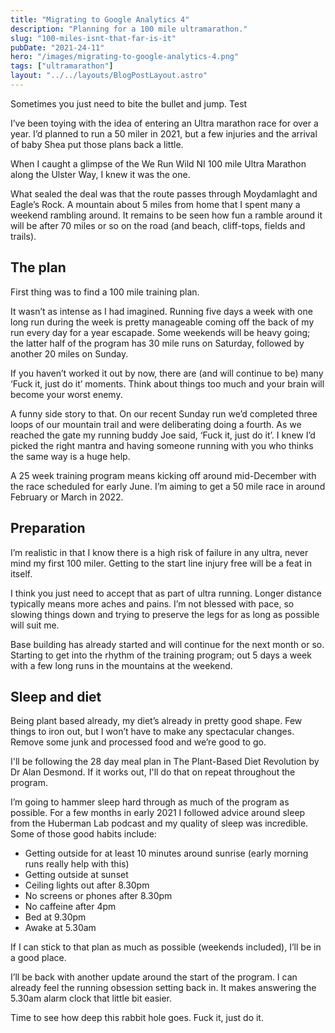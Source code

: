 ```yaml
---
title: "Migrating to Google Analytics 4"
description: "Planning for a 100 mile ultramarathon."
slug: "100-miles-isnt-that-far-is-it"
pubDate: "2021-24-11"
hero: "/images/migrating-to-google-analytics-4.png"
tags: ["ultramarathon"]
layout: "../../layouts/BlogPostLayout.astro"
---
```


Sometimes you just need to bite the bullet and jump. Test

I’ve been toying with the idea of entering an Ultra marathon race for over a year. I’d planned to run a 50 miler in 2021, but a few injuries and the arrival of baby Shea put those plans back a little.

When I caught a glimpse of the We Run Wild NI 100 mile Ultra Marathon along the Ulster Way, I knew it was the one.

What sealed the deal was that the route passes through Moydamlaght and Eagle’s Rock. A mountain about 5 miles from home that I spent many a weekend rambling around. It remains to be seen how fun a ramble around it will be after 70 miles or so on the road (and beach, cliff-tops, fields and trails).

## The plan

First thing was to find a 100 mile training plan.

It wasn’t as intense as I had imagined. Running five days a week with one long run during the week is pretty manageable coming off the back of my run every day for a year escapade. Some weekends will be heavy going; the latter half of the program has 30 mile runs on Saturday, followed by another 20 miles on Sunday.

If you haven’t worked it out by now, there are (and will continue to be) many ‘Fuck it, just do it’ moments. Think about things too much and your brain will become your worst enemy.

A funny side story to that. On our recent Sunday run we’d completed three loops of our mountain trail and were deliberating doing a fourth. As we reached the gate my running buddy Joe said, ‘Fuck it, just do it’. I knew I’d picked the right mantra and having someone running with you who thinks the same way is a huge help.

A 25 week training program means kicking off around mid-December with the race scheduled for early June. I’m aiming to get a 50 mile race in around February or March in 2022.

## Preparation

I’m realistic in that I know there is a high risk of failure in any ultra, never mind my first 100 miler. Getting to the start line injury free will be a feat in itself.

I think you just need to accept that as part of ultra running. Longer distance typically means more aches and pains. I’m not blessed with pace, so slowing things down and trying to preserve the legs for as long as possible will suit me.

Base building has already started and will continue for the next month or so. Starting to get into the rhythm of the training program; out 5 days a week with a few long runs in the mountains at the weekend.

## Sleep and diet

Being plant based already, my diet’s already in pretty good shape. Few things to iron out, but I won’t have to make any spectacular changes. Remove some junk and processed food and we’re good to go.

I'll be following the 28 day meal plan in The Plant-Based Diet Revolution by Dr Alan Desmond. If it works out, I'll do that on repeat throughout the program.

I’m going to hammer sleep hard through as much of the program as possible. For a few months in early 2021 I followed advice around sleep from the Huberman Lab podcast and my quality of sleep was incredible. Some of those good habits include:

- Getting outside for at least 10 minutes around sunrise (early morning runs really help with this)
- Getting outside at sunset
- Ceiling lights out after 8.30pm
- No screens or phones after 8.30pm
- No caffeine after 4pm
- Bed at 9.30pm
- Awake at 5.30am

If I can stick to that plan as much as possible (weekends included), I’ll be in a good place.

I’ll be back with another update around the start of the program. I can already feel the running obsession setting back in. It makes answering the 5.30am alarm clock that little bit easier.

Time to see how deep this rabbit hole goes. Fuck it, just do it.

